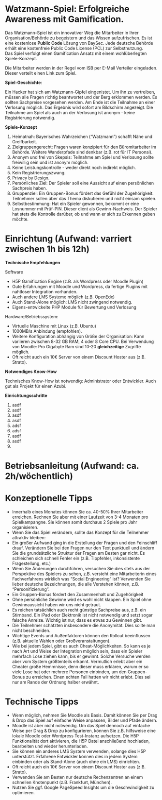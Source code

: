 # Watzmann-Spiel: Erfolgreiche Awareness mit Gamification.
Das Watzmann-Spiel ist ein innovativer Weg die Mitarbeiter in Ihrer Organisation/Behörde zu begeistern und das Wissen aufzufrischen.
Es ist eine kostenlose **Public Code** Lösung von BaySec. Jede deutsche Behörde erhält eine kostenfreie Public Code License (PCL) zur Selbstnutzung.  
Das Spiel verfolgt einen Gamification Ansatz mit einem wohlüberlegten Spiele-Konzept. 

Die Mitarbeiter werden in der Regel vom ISB per E-Mail Verteiler eingeladen. Dieser verteilt einen Link zum Spiel. 

**Spiel-Geschichte**:

Ein Hacker hat sich am Watzmann-Gipfel eingenistet. Um ihn zu vertreiben, müssen alle Fragen richtig beantwortet und der Berg erklommen werden. Es sollten Sachpreise vorgesehen werden. Am Ende ist die Teilnahme an einer Verlosung möglich. Das Ergebnis wird sofort am Bildschirm angezeigt. Die Teilnahme am Spiel als auch an der Verlosung ist anonym - keine Registrierung notwendig.

**Spiele-Konzept**

1. Heimatnah: Bayerisches Wahrzeichen (“Watzmann”) schafft Nähe und Greifbarkeit.
2. Zielgruppengerecht: Fragen waren konzipiert für den Büromitarbeiter im Behörde. Weitere Wanderpfade sind denkbar (z.B. rot für IT Personal).
3. Anonym und frei von Skepsis: Teilnahme am Spiel und Verlosung sollte freiwillig sein und ist anonym möglich. 
4. Keine Leistungskontrolle - weder direkt noch indirekt möglich. 
5. Kein Registrierungszwang.
6. Privacy by Design.
7. Persönliches Ziel: Der Spieler soll eine Aussicht auf einen persönlichen Sachpreis haben.
8. Gruppenziel: Ein Gruppen-Bonus fördert das Gefühl der Zugehörigkeit. Teilnehmer sollen über das Thema diskutieren und nicht einsam spielen. 
9. Selbstbestimmung: Hat ein Spieler gewonnen, bekommt er eine Losnummer mit Prüf-PIN. Dieser dient als Gewinn-Nachweis. Der Spieler hat stets die Kontrolle darüber, ob und wann er sich zu Erkennen geben möchte.

# Einrichtung (Aufwand: varriert zwischen 1h bis 12h)
**Technische Empfehlungen**

Software
- H5P Gamification Engine (z.B. als Wordpress oder Moodle Plugin) 
- Gute Erfahrungen mit Moodle und Wordpress, da fertige Plugins mit nahtloser Integration vorhanden.
- Auch andere LMS Systeme möglich (z.B. OpenEdx)
- Auch Stand-Alone möglich: LMS nicht zwingend notwendig.
- Eigens-entwickelte PHP Module für Bewertung und Verlosung

Hardware/Betriebssystem:
- Virtuelle Maschine mit Linux (z.B. Ubuntu)
- 1000MB/s Anbindung (empfohlen). 
- Weitere Konfiguration abhängig von Größe der Organisation: Kann variieren zwischen 8-32 GB RAM, 4 oder 8 Core CPU. Bei Verwendung von Moodle: Pro Gigabyte Ram sind 10-20 **gleichzeitige** Zugriffe möglich.
- Oft reicht auch ein 10€ Server von einem Discount Hoster aus (z.B. Strato). 

**Notwendiges Know-How**

Technisches Know-How ist notwendig: Administrator oder Entwickler. Auch gut als Projekt für einen Azubi.

**Einrichtungsschritte**

1. asdf
2. asdf
3. asdf
4. asdf
5. adsf
6. adsf
7. asdf
8. asdf
9. 

# Betriebsanleitung (Aufwand: ca. 2h/wöchentlich)


# Konzeptionelle Tipps
- Innerhalb eines Monates können Sie ca. 40-50% Ihrer Mitarbeiter erreichen. Rechnen Sie aber mit einer Laufzeit von 3-4 Monaten pro Spielkampangne. Sie können somit durchaus 2 Spiele pro Jahr organisieren.
- Wenn Sie das Spiel verändern, sollte das Konzept für die Teilnehmer attraktiv bleiben:
- Ein großer Aufwand ging in die Erstellung der Fragen und den Feinschliff drauf. Verändern Sie bei den Fragen nur den Text punktuell und ändern Sie die grundsätzliche Struktur der Fragen am Besten gar nicht. Es schleichen sich schnell Fehler ein (z.B. Tippfehler, inkonsistente Fragestellung, etc.)
- Wenn Sie Änderungen durchführen, versuchen Sie dies stets aus der Perspektive des Spielers zu sehen, z.B. versteht eine Mitarbeiterin eines Fachverfahrens wirklich was “Social Engineering” ist? Verwenden Sie lieber deutsche Bezeichnungen, die alle Verstehen können, z.B. “Personifizierung”.
- Ein Gruppen-Bonus fördert den Zusammenhalt und Zugehörigkeit
- Ohne persönliche Gewinne wird es wohl nicht klappen. Ein Spiel ohne Gewinnaussicht haben wir uns nicht getraut.
- Es reichen tatsächlich auch recht günstige Sachpreise aus, z.B. ein Stirnband. Ein iPad oder Elektronik ist nicht notwendig und setzt sogar falsche Anreize. Wichtig ist nur, dass es etwas zu Gewinnen gibt. 
- Die Teilnehmer schätzten insbesondere die Anonymität. Dies sollte man nicht beschneiden. 
- Wichtige Events und Außenfaktoren können den Rollout beeinflussen (z.B. aktuelle Wahlen oder Großveranstaltungen).
- Wie bei jedem Spiel, gibt es auch Cheat-Möglichkeiten. So kann es je nach Art und Weise der Integration möglich sein, dass ein Spieler mehrfach Lose ziehen kann, bis er gewinnt. Solche Versuche werden aber vom System größtenteils erkannt. Vermutlich erlebt aber ein Cheater große Hemmnisse, denn dieser muss erklären, warum er so viele Lose hat oder mehrere Personen einbinden, um den Gruppen-Bonus zu erreichen. Einen echten Fall hatten wir nicht erlebt. Dies sei nur am Rande der Ordnung halber erwähnt.

# Technische Tipps
- Wenn möglich, nehmen Sie Moodle als Basis. Damit können Sie per Drag & Drop das Spiel auf einfache Weise anpassen, Bilder und Pfade ändern. 
- Moodle ist aber nicht notwendig. Um das Spiel dennoch auf einfache Weise per Drag & Drop zu konfigurieren, können Sie z.B.  hilfsweise eine lokale Moodle oder Wordpress Test-Instanz aufsetzen. Die H5P Funktionalität dort aktivieren, die H5P Datei anschließend hochladen, bearbeiten und wieder herunterladen. 
- Sie können ein anderes LMS System verwenden, solange dies H5P unterstützt. Erfahrene Entwickler können dies in jedem System einbinden oder als Stand-Alone (auch ohne ein LMS) einrichten.
- Oft reicht auch ein 10€ Server von einem Discount Hoster aus (z.B. Strato). 
- Verwenden Sie am Besten nur deutsche Rechenzentren an einem schnellen Knotenpunkt (z.B. Frankfurt, München).
- Nutzen Sie ggf. Google PageSpeed Insights um die Geschwindigkeit zu optimieren.
